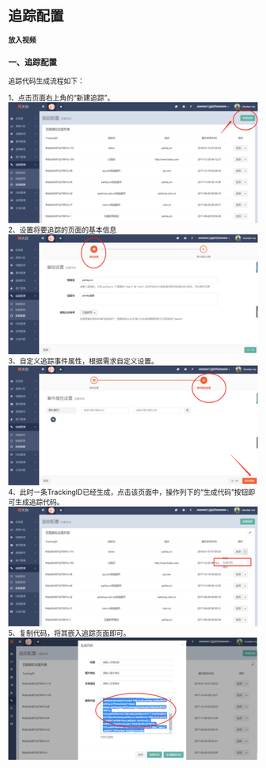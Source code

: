# 追踪配置

**放入视频**

### 一、追踪配置

追踪代码生成流程如下：

1、点击页面右上角的“新建追踪”。![](/assets/1516622243%281%29.png)2、设置将要追踪的页面的基本信息![](/assets/1516622316%281%29.jpg)3、自定义追踪事件属性，根据需求自定义设置。![](/assets/1516622414%281%29.png)4、此时一条TrackingID已经生成，点击该页面中，操作列下的“生成代码”按钮即可生成追踪代码。![](/assets/1516622601.png)5、复制代码，将其嵌入追踪页面即可。![](/assets/1516622729%281%29.png)

